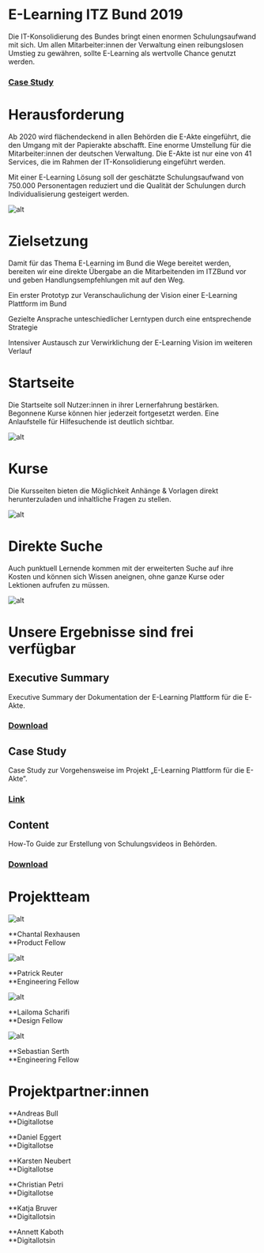 # **E-Learning ITZ Bund 2019**


Die IT-Konsolidierung des Bundes bringt einen enormen Schulungsaufwand mit sich. Um allen Mitarbeiter:innen der Verwaltung einen reibungslosen Umstieg zu gewähren, sollte E-Learning als wertvolle Chance genutzt werden.


### [Case Study](https://medium.com/tech4germany/fallstudie-e-learning-e-learning-zur-e-akte-bund-dad91e49d1dc)


# Herausforderung

Ab 2020 wird flächendeckend in allen Behörden die E-Akte eingeführt, die den Umgang mit der Papierakte abschafft. Eine enorme Umstellung für die Mitarbeiter:innen der deutschen Verwaltung. Die E-Akte ist nur eine von 41 Services, die im Rahmen der IT-Konsolidierung eingeführt werden.

Mit einer E-Learning Lösung soll der geschätzte Schulungsaufwand von 750.000 Personentagen reduziert und die Qualität der Schulungen durch Individualisierung gesteigert werden.

![alt](01_750k.png)

# Zielsetzung

Damit für das Thema E-Learning im Bund die Wege bereitet werden, bereiten wir eine direkte Übergabe an die Mitarbeitenden im ITZBund vor und geben Handlungsempfehlungen mit auf den Weg.

Ein erster Prototyp zur Veranschaulichung der Vision einer E-Learning Plattform im Bund

Gezielte Ansprache unteschiedlicher Lerntypen durch eine entsprechende Strategie

Intensiver Austausch zur Verwirklichung der E-Learning Vision im weiteren Verlauf


# Startseite

Die Startseite soll Nutzer:innen in ihrer Lernerfahrung bestärken. Begonnene Kurse können hier jederzeit fortgesetzt werden. Eine Anlaufstelle für Hilfesuchende ist deutlich sichtbar.

![alt](02_0.png)

# Kurse


Die Kursseiten bieten die Möglichkeit Anhänge & Vorlagen direkt herunterzuladen und inhaltliche Fragen zu stellen.


![alt](03_1.png)

# Direkte Suche

Auch punktuell Lernende kommen mit der erweiterten Suche auf ihre Kosten und können sich Wissen aneignen, ohne ganze Kurse oder Lektionen aufrufen zu müssen.

![alt](04_2.png)

# Unsere Ergebnisse sind frei verfügbar


## Executive Summary

Executive Summary der Dokumentation der E-Learning Plattform für die E-Akte.


### [Download](f1_T4G_Executive-Summary-E-Akte_2019.pdf)


## Case Study

Case Study zur Vorgehensweise im Projekt „E-Learning Plattform für die E-Akte”.


### [Link](https://medium.com/tech4germany/fallstudie-e-learning-e-learning-zur-e-akte-bund-dad91e49d1dc) 


## Content

How-To Guide zur Erstellung von Schulungsvideos in Behörden.


### [Download](f2_T4G_Schritt-für-Schritt-Anleitung_Video.pdf) 


# Projektteam

![alt](05_Chantal_Rexhausen.png)

**Chantal Rexhausen \
**Product Fellow

![alt](06_patrick_reuter.png)

**Patrick Reuter \
**Engineering Fellow

![alt](07_lailoma_scharifi.png)

**Lailoma Scharifi \
**Design Fellow

![alt](08_sebastian_serth.png)

**Sebastian Serth \
**Engineering Fellow


# Projektpartner:innen

**Andreas Bull \
**Digitallotse

**Daniel Eggert \
**Digitallotse 

**Karsten Neubert \
**Digitallotse 

**Christian Petri \
**Digitallotse 

**Katja Bruver \
**Digitallotsin 

**Annett Kaboth \
**Digitallotsin
